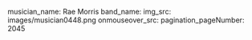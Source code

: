 musician_name: Rae Morris
band_name: 
img_src: images/musician0448.png
onmouseover_src: 
pagination_pageNumber: 2045